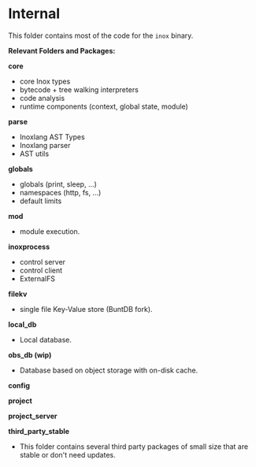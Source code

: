 # Internal

This folder contains most of the code for the `inox` binary.

**Relevant Folders and Packages:**

**core**

- core Inox types
- bytecode + tree walking interpreters
- code analysis
- runtime components (context, global state, module)

**parse**

- Inoxlang AST Types
- Inoxlang parser
- AST utils

**globals**

- globals (print, sleep, ...)
- namespaces (http, fs, ...)
- default limits

**mod**

- module execution.

**inoxprocess**

- control server
- control client
- ExternalFS

**filekv**

- single file Key-Value store (BuntDB fork).

**local_db**

- Local database.

**obs_db (wip)**

- Database based on object storage with on-disk cache.

**config**

**project**

**project_server**

**third_party_stable**

- This folder contains several third party packages of small size that are
  stable or don't need updates.
